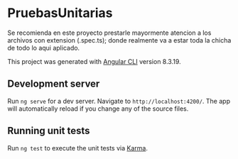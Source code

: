 # PruebasUnitarias

Se recomienda en este proyecto prestarle mayormente atencion a los archivos con extension (.spec.ts); donde realmente va a estar toda la chicha de todo lo aqui aplicado.

This project was generated with [Angular CLI](https://github.com/angular/angular-cli) version 8.3.19.

## Development server

Run `ng serve` for a dev server. Navigate to `http://localhost:4200/`. The app will automatically reload if you change any of the source files.

## Running unit tests

Run `ng test` to execute the unit tests via [Karma](https://karma-runner.github.io).

